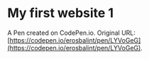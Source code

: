 # My first website 1

A Pen created on CodePen.io. Original URL: [https://codepen.io/erosbalint/pen/LYVoGeG](https://codepen.io/erosbalint/pen/LYVoGeG).


